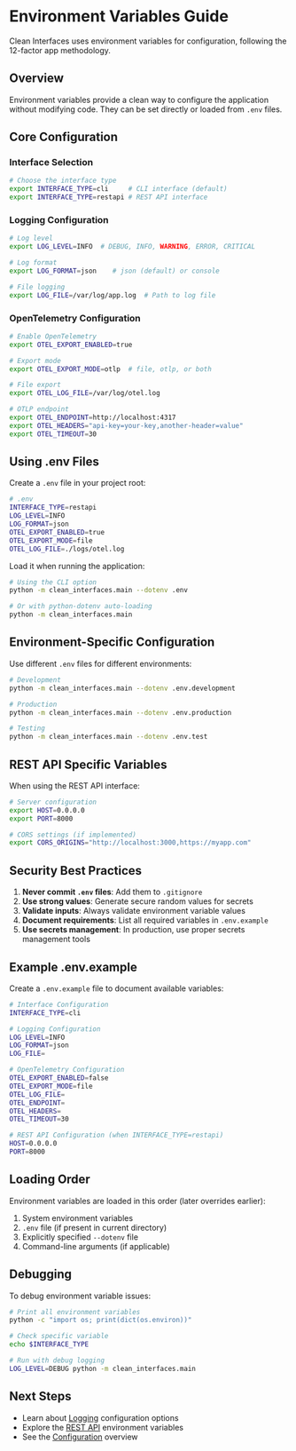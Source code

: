 # Environment Variables Guide

Clean Interfaces uses environment variables for configuration, following the 12-factor app methodology.

## Overview

Environment variables provide a clean way to configure the application without modifying code. They can be set directly or loaded from `.env` files.

## Core Configuration

### Interface Selection

```bash
# Choose the interface type
export INTERFACE_TYPE=cli     # CLI interface (default)
export INTERFACE_TYPE=restapi # REST API interface
```

### Logging Configuration

```bash
# Log level
export LOG_LEVEL=INFO  # DEBUG, INFO, WARNING, ERROR, CRITICAL

# Log format
export LOG_FORMAT=json    # json (default) or console

# File logging
export LOG_FILE=/var/log/app.log  # Path to log file
```

### OpenTelemetry Configuration

```bash
# Enable OpenTelemetry
export OTEL_EXPORT_ENABLED=true

# Export mode
export OTEL_EXPORT_MODE=otlp  # file, otlp, or both

# File export
export OTEL_LOG_FILE=/var/log/otel.log

# OTLP endpoint
export OTEL_ENDPOINT=http://localhost:4317
export OTEL_HEADERS="api-key=your-key,another-header=value"
export OTEL_TIMEOUT=30
```

## Using .env Files

Create a `.env` file in your project root:

```bash
# .env
INTERFACE_TYPE=restapi
LOG_LEVEL=INFO
LOG_FORMAT=json
OTEL_EXPORT_ENABLED=true
OTEL_EXPORT_MODE=file
OTEL_LOG_FILE=./logs/otel.log
```

Load it when running the application:

```bash
# Using the CLI option
python -m clean_interfaces.main --dotenv .env

# Or with python-dotenv auto-loading
python -m clean_interfaces.main
```

## Environment-Specific Configuration

Use different `.env` files for different environments:

```bash
# Development
python -m clean_interfaces.main --dotenv .env.development

# Production
python -m clean_interfaces.main --dotenv .env.production

# Testing
python -m clean_interfaces.main --dotenv .env.test
```

## REST API Specific Variables

When using the REST API interface:

```bash
# Server configuration
export HOST=0.0.0.0
export PORT=8000

# CORS settings (if implemented)
export CORS_ORIGINS="http://localhost:3000,https://myapp.com"
```

## Security Best Practices

1. **Never commit `.env` files**: Add them to `.gitignore`
2. **Use strong values**: Generate secure random values for secrets
3. **Validate inputs**: Always validate environment variable values
4. **Document requirements**: List all required variables in `.env.example`
5. **Use secrets management**: In production, use proper secrets management tools

## Example .env.example

Create a `.env.example` file to document available variables:

```bash
# Interface Configuration
INTERFACE_TYPE=cli

# Logging Configuration
LOG_LEVEL=INFO
LOG_FORMAT=json
LOG_FILE=

# OpenTelemetry Configuration
OTEL_EXPORT_ENABLED=false
OTEL_EXPORT_MODE=file
OTEL_LOG_FILE=
OTEL_ENDPOINT=
OTEL_HEADERS=
OTEL_TIMEOUT=30

# REST API Configuration (when INTERFACE_TYPE=restapi)
HOST=0.0.0.0
PORT=8000
```

## Loading Order

Environment variables are loaded in this order (later overrides earlier):

1. System environment variables
2. `.env` file (if present in current directory)
3. Explicitly specified `--dotenv` file
4. Command-line arguments (if applicable)

## Debugging

To debug environment variable issues:

```bash
# Print all environment variables
python -c "import os; print(dict(os.environ))"

# Check specific variable
echo $INTERFACE_TYPE

# Run with debug logging
LOG_LEVEL=DEBUG python -m clean_interfaces.main
```

## Next Steps

- Learn about [Logging](logging.md) configuration options
- Explore the [REST API](restapi.md) environment variables
- See the [Configuration](../configuration.md) overview